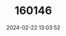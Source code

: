 ---
title: "160146"
category: "Amblypodia vivarna"
draft: false
date: 2024-02-22 13:03:52
languages:
  English: ["Acacia Blue"]
---